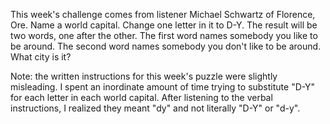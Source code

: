 This week's challenge comes from listener Michael Schwartz of Florence, Ore. Name a world capital. Change one letter in it to D-Y. The result will be two words, one after the other. The first word names somebody you like to be around. The second word names somebody you don't like to be around. What city is it?

Note: the written instructions for this week's puzzle were slightly misleading. I spent an inordinate amount of time trying to substitute "D-Y" for each letter in each world capital. After listening to the verbal instructions, I realized they meant "dy" and not literally "D-Y" or "d-y".  
